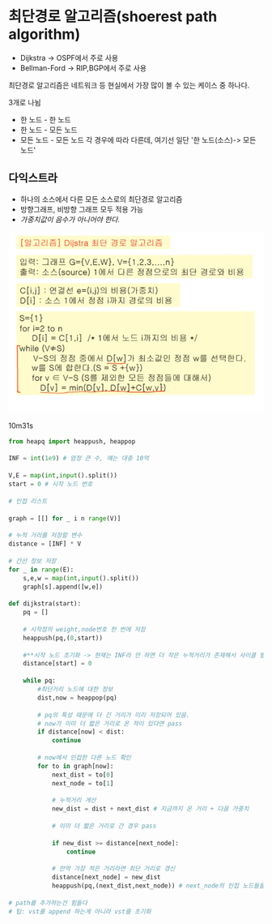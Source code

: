 # 최단경로 알고리즘(shoerest path algorithm)

- Dijkstra -> OSPF에서 주로 사용
- Bellman-Ford -> RIP,BGP에서 주로 사용


최단경로 알고리즘은 네트워크 등 현실에서 가장 많이 볼 수 있는 케이스 중 하나다.

3개로 나뉨

- 한 노드 - 한 노드
- 한 노드 - 모든 노드
- 모든 노드 - 모든 노드
각 경우에 따라 다른데, 여기선 일단 '한 노드(소스)-> 모든 노드'


## 다익스트라

- 하나의 소스에서 다른 모든 소스로의 최단경로 알고리즘
- 방향그래프, 비방향 그래프 모두 적용 가능
- *가중치값이 음수가 아니어야 한다.*

![alt text](image-27.png)

10m31s
```py
from heapq import heappush, heappop

INF = int(1e9) # 엄청 큰 수, 얘는 대충 10억 

V,E = map(int,input().split())
start = 0 # 시작 노드 번호

# 인접 리스트

graph = [[] for _ i n range(V)]

# 누적 거리를 저장할 변수
distance = [INF] * V

# 간선 정보 저장
for _ in range(E):
    s,e,w = map(int,input().split())
    graph[s].append([w,e])

def dijkstra(start):
    pq = []

    # 시작점의 weight,node번호 한 번에 저장
    heappush(pq,(0,start)) 

    #**시작 노드 초기화 -> 현재는 INF라 안 하면 더 작은 누적거리가 존재해서 사이클 발생 가능
    distance[start] = 0

    while pq:
        #최단거리 노드에 대한 정보
        dist,now = heappop(pq)

        # pq의 특성 때문에 더 긴 거리가 미리 저장되어 있음.
        # now가 이미 더 짧은 거리로 온 적이 있다면 pass
        if distance[now] < dist:
            continue

        # now에서 인접한 다른 노드 확인
        for to in graph[now]:
            next_dist = to[0]
            next_node = to[1]

            # 누적거리 게산
            new_dist = dist + next_dist # 지금까지 온 거리 + 다음 가중치

            # 이미 더 짧은 거리로 간 경우 pass

            if new_dist >= distance[next_node]:
                continue
            
            # 만약 가장 적은 거리라면 최단 거리로 갱신
            distance[next_node] = new_dist
            heappush(pq,(next_dist,next_node)) # next_node의 인접 노드들을 pq에 추가

# path를 추가하는건 힘들다
# 팁: vst를 append 하는게 아니라 vst를 초기화
    
```



